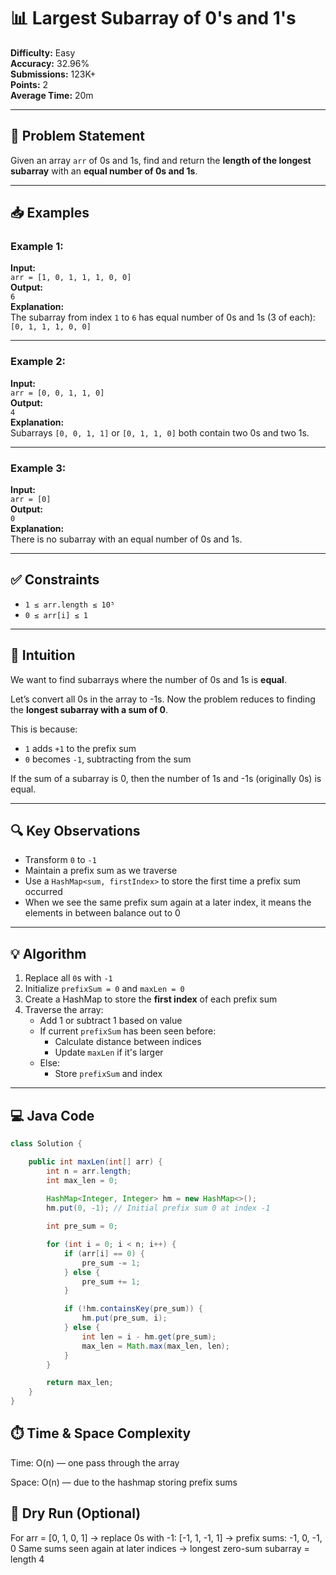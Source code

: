 # 📊 Largest Subarray of 0's and 1's

**Difficulty:** Easy  
**Accuracy:** 32.96%  
**Submissions:** 123K+  
**Points:** 2  
**Average Time:** 20m  

---

## 📝 Problem Statement

Given an array `arr` of 0s and 1s, find and return the **length of the longest subarray** with an **equal number of 0s and 1s**.

---

## 📥 Examples

### Example 1:
**Input:**  
`arr = [1, 0, 1, 1, 1, 0, 0]`  
**Output:**  
`6`  
**Explanation:**  
The subarray from index `1` to `6` has equal number of 0s and 1s (3 of each): `[0, 1, 1, 1, 0, 0]`

---

### Example 2:
**Input:**  
`arr = [0, 0, 1, 1, 0]`  
**Output:**  
`4`  
**Explanation:**  
Subarrays `[0, 0, 1, 1]` or `[0, 1, 1, 0]` both contain two 0s and two 1s.

---

### Example 3:
**Input:**  
`arr = [0]`  
**Output:**  
`0`  
**Explanation:**  
There is no subarray with an equal number of 0s and 1s.

---

## ✅ Constraints

- `1 ≤ arr.length ≤ 10⁵`
- `0 ≤ arr[i] ≤ 1`

---

## 🧠 Intuition

We want to find subarrays where the number of 0s and 1s is **equal**.

Let’s convert all 0s in the array to -1s. Now the problem reduces to finding the **longest subarray with a sum of 0**.

This is because:
- `1` adds `+1` to the prefix sum
- `0` becomes `-1`, subtracting from the sum

If the sum of a subarray is 0, then the number of 1s and -1s (originally 0s) is equal.

---

## 🔍 Key Observations

- Transform `0` to `-1`
- Maintain a prefix sum as we traverse
- Use a `HashMap<sum, firstIndex>` to store the first time a prefix sum occurred
- When we see the same prefix sum again at a later index, it means the elements in between balance out to 0

---

## 💡 Algorithm

1. Replace all `0`s with `-1`
2. Initialize `prefixSum = 0` and `maxLen = 0`
3. Create a HashMap to store the **first index** of each prefix sum
4. Traverse the array:
    - Add 1 or subtract 1 based on value
    - If current `prefixSum` has been seen before:
        - Calculate distance between indices
        - Update `maxLen` if it's larger
    - Else:
        - Store `prefixSum` and index

---

## 💻 Java Code

```java
class Solution {

    public int maxLen(int[] arr) {
        int n = arr.length;
        int max_len = 0;
        
        HashMap<Integer, Integer> hm = new HashMap<>();
        hm.put(0, -1); // Initial prefix sum 0 at index -1

        int pre_sum = 0;

        for (int i = 0; i < n; i++) {
            if (arr[i] == 0) {
                pre_sum -= 1;
            } else {
                pre_sum += 1;
            }

            if (!hm.containsKey(pre_sum)) {
                hm.put(pre_sum, i);
            } else {
                int len = i - hm.get(pre_sum);
                max_len = Math.max(max_len, len);
            }
        }

        return max_len;
    }
}
```
## ⏱️ Time & Space Complexity
Time: O(n) — one pass through the array

Space: O(n) — due to the hashmap storing prefix sums

## 🧪 Dry Run (Optional)
For arr = [0, 1, 0, 1] → replace 0s with -1:
[-1, 1, -1, 1] → prefix sums: -1, 0, -1, 0
Same sums seen again at later indices → longest zero-sum subarray = length 4

